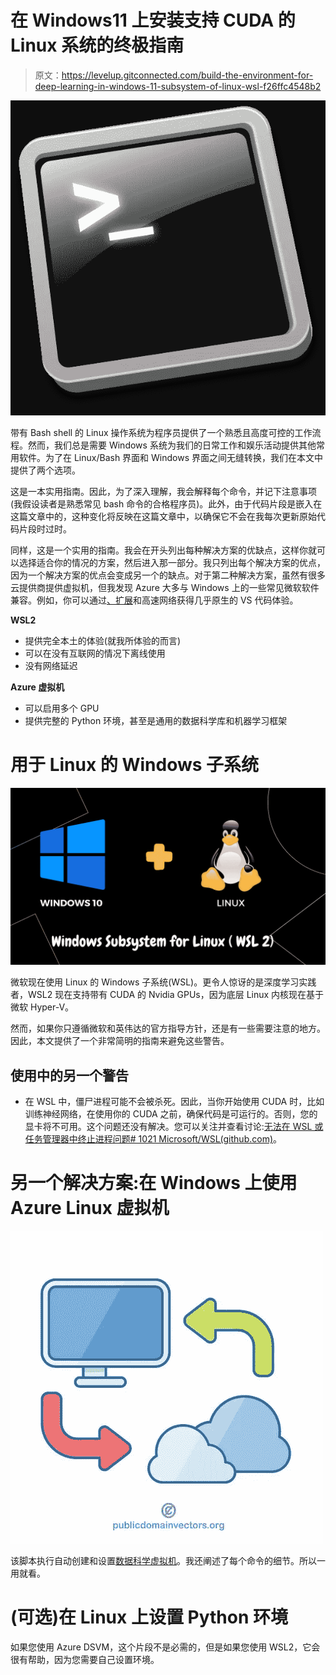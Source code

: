 # 在 Windows11 上安装支持 CUDA 的 Linux 系统的终极指南

> 原文：<https://levelup.gitconnected.com/build-the-environment-for-deep-learning-in-windows-11-subsystem-of-linux-wsl-f26ffc4548b2>

![](img/9894810a2ffe1cf56ee8d43e29637a8b.png)

带有 Bash shell 的 Linux 操作系统为程序员提供了一个熟悉且高度可控的工作流程。然而，我们总是需要 Windows 系统为我们的日常工作和娱乐活动提供其他常用软件。为了在 Linux/Bash 界面和 Windows 界面之间无缝转换，我们在本文中提供了两个选项。

这是一本实用指南。因此，为了深入理解，我会解释每个命令，并记下注意事项(我假设读者是熟悉常见 bash 命令的合格程序员)。此外，由于代码片段是嵌入在这篇文章中的，这种变化将反映在这篇文章中，以确保它不会在我每次更新原始代码片段时过时。

同样，这是一个实用的指南。我会在开头列出每种解决方案的优缺点，这样你就可以选择适合你的情况的方案，然后进入那一部分。我只列出每个解决方案的优点，因为一个解决方案的优点会变成另一个的缺点。对于第二种解决方案，虽然有很多云提供商提供虚拟机，但我发现 Azure 大多与 Windows 上的一些常见微软软件兼容。例如，你可以通过[、扩展](https://code.visualstudio.com/docs/azure/extensions)和高速网络获得几乎原生的 VS 代码体验。

**WSL2**

*   提供完全本土的体验(就我所体验的而言)
*   可以在没有互联网的情况下离线使用
*   没有网络延迟

**Azure 虚拟机**

*   可以启用多个 GPU
*   提供完整的 Python 环境，甚至是通用的数据科学库和机器学习框架

# 用于 Linux 的 Windows 子系统

![](img/294957951ea15bc374af70f7ffd2ddea.png)

微软现在使用 Linux 的 Windows 子系统(WSL)。更令人惊讶的是深度学习实践者，WSL2 现在支持带有 CUDA 的 Nvidia GPUs，因为底层 Linux 内核现在基于微软 Hyper-V。

然而，如果你只遵循微软和英伟达的官方指导方针，还是有一些需要注意的地方。因此，本文提供了一个非常简明的指南来避免这些警告。

## 使用中的另一个警告

*   在 WSL 中，僵尸进程可能不会被杀死。因此，当你开始使用 CUDA 时，比如训练神经网络，在使用你的 CUDA 之前，确保代码是可运行的。否则，您的显卡将不可用。这个问题还没有解决。您可以关注并查看讨论:[无法在 WSL 或任务管理器中终止进程问题# 1021 Microsoft/WSL(github.com)](https://github.com/microsoft/WSL/issues/1021)。

# 另一个解决方案:在 Windows 上使用 Azure Linux 虚拟机

![](img/57efb9d2d16fc81b2ea5e38a5e9d7498.png)

该脚本执行自动创建和设置[数据科学虚拟机](https://docs.microsoft.com/en-us/azure/machine-learning/data-science-virtual-machine/overview)。我还阐述了每个命令的细节。所以一用就看。

# (可选)在 Linux 上设置 Python 环境

如果您使用 Azure DSVM，这个片段不是必需的，但是如果您使用 WSL2，它会很有帮助，因为您需要自己设置环境。